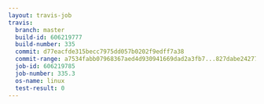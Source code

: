 ```yaml
---
layout: travis-job
travis:
  branch: master
  build-id: 606219777
  build-number: 335
  commit: d77eacfde315becc7975dd057b0202f9edff7a38
  commit-range: a7534fabb07968367aed4d930941669dad2a3fb7...827dabe242779f73a8ec0d0bac89d0ffe5aaa6de
  job-id: 606219785
  job-number: 335.3
  os-name: linux
  test-result: 0
---
```

